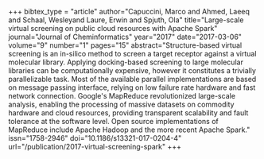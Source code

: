 +++
bibtex_type = "article"
author="Capuccini, Marco and Ahmed, Laeeq and Schaal, Wesleyand Laure, Erwin and Spjuth, Ola"
title="Large-scale virtual screening on public cloud resources with Apache Spark"
journal="Journal of Cheminformatics"
year="2017"
date="2017-03-06"
volume="9"
number="1"
pages="15"
abstract="Structure-based virtual screening is an in-silico method to screen a target receptor against a virtual molecular library. Applying docking-based screening to large molecular libraries can be computationally expensive, however it constitutes a trivially parallelizable task. Most of the available parallel implementations are based on message passing interface, relying on low failure rate hardware and fast network connection. Google's MapReduce revolutionized large-scale analysis, enabling the processing of massive datasets on commodity hardware and cloud resources, providing transparent scalability and fault tolerance at the software level. Open source implementations of MapReduce include Apache Hadoop and the more recent Apache Spark."
issn="1758-2946"
doi="10.1186/s13321-017-0204-4"
url="/publication/2017-virtual-screening-spark"
+++
